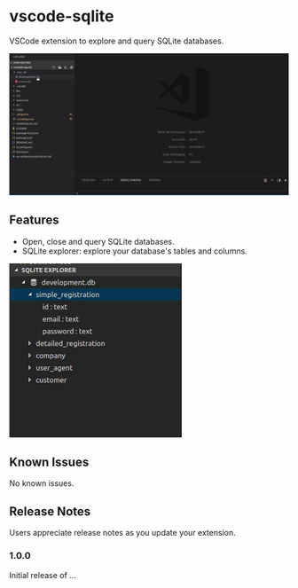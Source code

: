 # vscode-sqlite

VSCode extension to explore and query SQLite databases.

![static/sqlite_workflow_1](https://raw.githubusercontent.com/AlexCovizzi/vscode-sqlite/master/static/sqlite_workflow_2.gif "SQLite Workflow")

## Features
* Open, close and query SQLite databases.
* SQLite explorer: explore your database's tables and columns.

![static/sqlite_explorer](https://raw.githubusercontent.com/AlexCovizzi/vscode-sqlite/master/static/sqlite_explorer.png "SQLite Explorer")


## Known Issues

No known issues.

## Release Notes

Users appreciate release notes as you update your extension.

### 1.0.0

Initial release of ...
